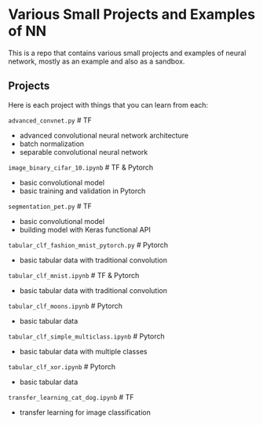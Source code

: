 # Various Small Projects and Examples of NN

This is a repo that contains various small projects and examples of neural network, mostly as an example and also as a sandbox.

## Projects

Here is each project with things that you can learn from each:

`advanced_convnet.py` # TF
- advanced convolutional neural network architecture
- batch normalization
- separable convolutional neural network

`image_binary_cifar_10.ipynb` # TF & Pytorch
- basic convolutional model
- basic training and validation in Pytorch

`segmentation_pet.py` # TF
- basic convolutional model
- building model with Keras functional API

`tabular_clf_fashion_mnist_pytorch.py` # Pytorch
- basic tabular data with traditional convolution

`tabular_clf_mnist.ipynb` # TF & Pytorch
- basic tabular data with traditional convolution

`tabular_clf_moons.ipynb` # Pytorch
- basic tabular data

`tabular_clf_simple_multiclass.ipynb` # Pytorch
- basic tabular data with multiple classes

`tabular_clf_xor.ipynb` # Pytorch
- basic tabular data

`transfer_learning_cat_dog.ipynb` # TF
- transfer learning for image classification
